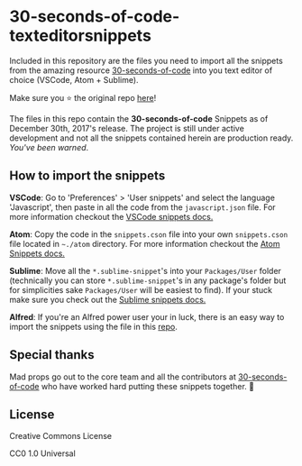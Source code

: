 # 30-seconds-of-code-texteditorsnippets

Included in this repository are the files you need to import all the snippets from the amazing resource [30-seconds-of-code](https://30secondsofcode.org/) into you text editor of choice (VSCode, Atom + Sublime).

Make sure you ⭐️ the original repo [here](https://github.com/Chalarangelo/30-seconds-of-code)!

The files in this repo contain the **30-seconds-of-code** Snippets as of December 30th, 2017's release. The project is still under active development and not all the snippets contained herein are production ready. *You've been warned*.

## How to import the snippets

**VSCode**: Go to 'Preferences' > 'User snippets' and select the language 'Javascript', then paste in all the code from the `javascript.json` file. For more information checkout the [VSCode snippets docs.](https://code.visualstudio.com/docs/editor/userdefinedsnippets)

**Atom**: Copy the code in the `snippets.cson` file into your own `snippets.cson` file located in `~./atom` directory. For more information checkout the [Atom Snippets docs.](http://flight-manual.atom.io/using-atom/sections/snippets/)

**Sublime**: Move all the `*.sublime-snippet`'s into your `Packages/User` folder (technically you can store `*.sublime-snippet`'s in any package's folder but for simplicities sake `Packages/User` will be easiest to find). If your stuck make sure you check out the [Sublime snippets docs.](http://docs.sublimetext.info/en/latest/extensibility/snippets.html)

**Alfred**: If you're an Alfred power user your in luck, there is an easy way to import the snippets using the file in this [repo](https://github.com/lslvxy/30-seconds-of-code-alfredsnippets).

## Special thanks

Mad props go out to the core team and all the contributors at [30-seconds-of-code](https://github.com/Chalarangelo/30-seconds-of-code) who have worked hard putting these snippets together. 🙏

## License

Creative Commons License

CC0 1.0 Universal